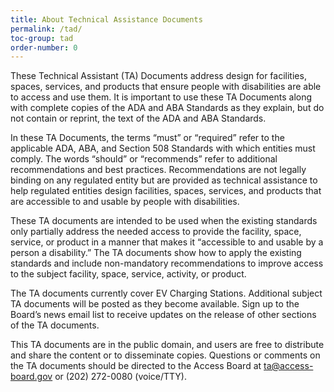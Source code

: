 ```yaml
---
title: About Technical Assistance Documents
permalink: /tad/
toc-group: tad
order-number: 0
---
```


These Technical Assistant (TA) Documents address design for facilities, spaces, services, and products that ensure people with disabilities are able to access and use them. It is important to use these TA Documents along with complete copies of the ADA and ABA Standards as they explain, but do not contain or reprint, the text of the ADA and ABA Standards.

In these TA Documents, the terms “must” or “required” refer to the applicable ADA, ABA, and Section 508 Standards with which entities must comply. The words “should” or “recommends” refer to additional recommendations and best practices. Recommendations are not legally binding on any regulated entity but are provided as technical assistance to help regulated entities design facilities, spaces, services, and products that are accessible to and usable by people with disabilities.

These TA documents are intended to be used when the existing standards only partially address the needed access to provide the facility, space, service, or product in a manner that makes it “accessible to and usable by a person a disability.” The TA documents show how to apply the existing standards and include non-mandatory recommendations to improve access to the subject facility, space, service, activity, or product. 

The TA documents currently cover EV Charging Stations. Additional subject TA documents will be posted as they become available. Sign up to the Board’s news email list to receive updates on the release of other sections of the TA documents.

This TA documents are in the public domain, and users are free to distribute and share the content or to disseminate copies. Questions or comments on the TA documents should be directed to the Access Board at ta@access-board.gov or (202) 272-0080 (voice/TTY).
